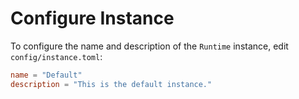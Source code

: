 # Configure Instance

To configure the name and description of the `Runtime` instance, edit `config/instance.toml`:

```toml
name = "Default"
description = "This is the default instance."
```
